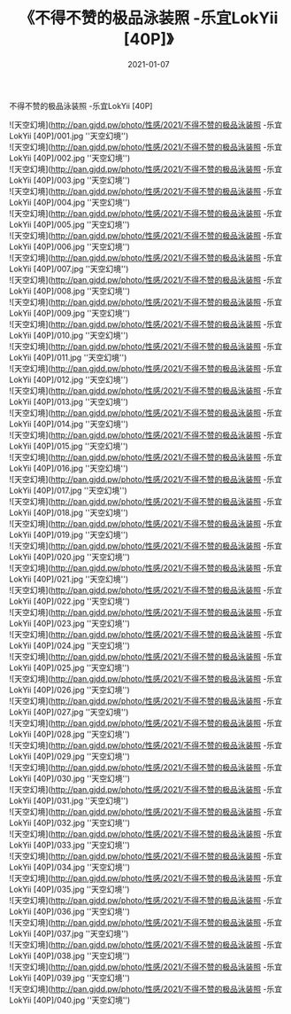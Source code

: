 ﻿---
layout: post
title:  《不得不赞的极品泳装照 -乐宜LokYii [40P]》
date:   2021-01-07
img: http://pan.gjdd.pw/photo/性感/2021/不得不赞的极品泳装照 -乐宜LokYii [40P]/000.jpg
categories: [美女, 性感, 泳衣]
---

不得不赞的极品泳装照 -乐宜LokYii [40P]



![天空幻境](http://pan.gjdd.pw/photo/性感/2021/不得不赞的极品泳装照 -乐宜LokYii [40P]/001.jpg ''天空幻境'') <br>
![天空幻境](http://pan.gjdd.pw/photo/性感/2021/不得不赞的极品泳装照 -乐宜LokYii [40P]/002.jpg ''天空幻境'') <br>
![天空幻境](http://pan.gjdd.pw/photo/性感/2021/不得不赞的极品泳装照 -乐宜LokYii [40P]/003.jpg ''天空幻境'') <br>
![天空幻境](http://pan.gjdd.pw/photo/性感/2021/不得不赞的极品泳装照 -乐宜LokYii [40P]/004.jpg ''天空幻境'') <br>
![天空幻境](http://pan.gjdd.pw/photo/性感/2021/不得不赞的极品泳装照 -乐宜LokYii [40P]/005.jpg ''天空幻境'') <br>
![天空幻境](http://pan.gjdd.pw/photo/性感/2021/不得不赞的极品泳装照 -乐宜LokYii [40P]/006.jpg ''天空幻境'') <br>
![天空幻境](http://pan.gjdd.pw/photo/性感/2021/不得不赞的极品泳装照 -乐宜LokYii [40P]/007.jpg ''天空幻境'') <br>
![天空幻境](http://pan.gjdd.pw/photo/性感/2021/不得不赞的极品泳装照 -乐宜LokYii [40P]/008.jpg ''天空幻境'') <br>
![天空幻境](http://pan.gjdd.pw/photo/性感/2021/不得不赞的极品泳装照 -乐宜LokYii [40P]/009.jpg ''天空幻境'') <br>
![天空幻境](http://pan.gjdd.pw/photo/性感/2021/不得不赞的极品泳装照 -乐宜LokYii [40P]/010.jpg ''天空幻境'') <br>
![天空幻境](http://pan.gjdd.pw/photo/性感/2021/不得不赞的极品泳装照 -乐宜LokYii [40P]/011.jpg ''天空幻境'') <br>
![天空幻境](http://pan.gjdd.pw/photo/性感/2021/不得不赞的极品泳装照 -乐宜LokYii [40P]/012.jpg ''天空幻境'') <br>
![天空幻境](http://pan.gjdd.pw/photo/性感/2021/不得不赞的极品泳装照 -乐宜LokYii [40P]/013.jpg ''天空幻境'') <br>
![天空幻境](http://pan.gjdd.pw/photo/性感/2021/不得不赞的极品泳装照 -乐宜LokYii [40P]/014.jpg ''天空幻境'') <br>
![天空幻境](http://pan.gjdd.pw/photo/性感/2021/不得不赞的极品泳装照 -乐宜LokYii [40P]/015.jpg ''天空幻境'') <br>
![天空幻境](http://pan.gjdd.pw/photo/性感/2021/不得不赞的极品泳装照 -乐宜LokYii [40P]/016.jpg ''天空幻境'') <br>
![天空幻境](http://pan.gjdd.pw/photo/性感/2021/不得不赞的极品泳装照 -乐宜LokYii [40P]/017.jpg ''天空幻境'') <br>
![天空幻境](http://pan.gjdd.pw/photo/性感/2021/不得不赞的极品泳装照 -乐宜LokYii [40P]/018.jpg ''天空幻境'') <br>
![天空幻境](http://pan.gjdd.pw/photo/性感/2021/不得不赞的极品泳装照 -乐宜LokYii [40P]/019.jpg ''天空幻境'') <br>
![天空幻境](http://pan.gjdd.pw/photo/性感/2021/不得不赞的极品泳装照 -乐宜LokYii [40P]/020.jpg ''天空幻境'') <br>
![天空幻境](http://pan.gjdd.pw/photo/性感/2021/不得不赞的极品泳装照 -乐宜LokYii [40P]/021.jpg ''天空幻境'') <br>
![天空幻境](http://pan.gjdd.pw/photo/性感/2021/不得不赞的极品泳装照 -乐宜LokYii [40P]/022.jpg ''天空幻境'') <br>
![天空幻境](http://pan.gjdd.pw/photo/性感/2021/不得不赞的极品泳装照 -乐宜LokYii [40P]/023.jpg ''天空幻境'') <br>
![天空幻境](http://pan.gjdd.pw/photo/性感/2021/不得不赞的极品泳装照 -乐宜LokYii [40P]/024.jpg ''天空幻境'') <br>
![天空幻境](http://pan.gjdd.pw/photo/性感/2021/不得不赞的极品泳装照 -乐宜LokYii [40P]/025.jpg ''天空幻境'') <br>
![天空幻境](http://pan.gjdd.pw/photo/性感/2021/不得不赞的极品泳装照 -乐宜LokYii [40P]/026.jpg ''天空幻境'') <br>
![天空幻境](http://pan.gjdd.pw/photo/性感/2021/不得不赞的极品泳装照 -乐宜LokYii [40P]/027.jpg ''天空幻境'') <br>
![天空幻境](http://pan.gjdd.pw/photo/性感/2021/不得不赞的极品泳装照 -乐宜LokYii [40P]/028.jpg ''天空幻境'') <br>
![天空幻境](http://pan.gjdd.pw/photo/性感/2021/不得不赞的极品泳装照 -乐宜LokYii [40P]/029.jpg ''天空幻境'') <br>
![天空幻境](http://pan.gjdd.pw/photo/性感/2021/不得不赞的极品泳装照 -乐宜LokYii [40P]/030.jpg ''天空幻境'') <br>
![天空幻境](http://pan.gjdd.pw/photo/性感/2021/不得不赞的极品泳装照 -乐宜LokYii [40P]/031.jpg ''天空幻境'') <br>
![天空幻境](http://pan.gjdd.pw/photo/性感/2021/不得不赞的极品泳装照 -乐宜LokYii [40P]/032.jpg ''天空幻境'') <br>
![天空幻境](http://pan.gjdd.pw/photo/性感/2021/不得不赞的极品泳装照 -乐宜LokYii [40P]/033.jpg ''天空幻境'') <br>
![天空幻境](http://pan.gjdd.pw/photo/性感/2021/不得不赞的极品泳装照 -乐宜LokYii [40P]/034.jpg ''天空幻境'') <br>
![天空幻境](http://pan.gjdd.pw/photo/性感/2021/不得不赞的极品泳装照 -乐宜LokYii [40P]/035.jpg ''天空幻境'') <br>
![天空幻境](http://pan.gjdd.pw/photo/性感/2021/不得不赞的极品泳装照 -乐宜LokYii [40P]/036.jpg ''天空幻境'') <br>
![天空幻境](http://pan.gjdd.pw/photo/性感/2021/不得不赞的极品泳装照 -乐宜LokYii [40P]/037.jpg ''天空幻境'') <br>
![天空幻境](http://pan.gjdd.pw/photo/性感/2021/不得不赞的极品泳装照 -乐宜LokYii [40P]/038.jpg ''天空幻境'') <br>
![天空幻境](http://pan.gjdd.pw/photo/性感/2021/不得不赞的极品泳装照 -乐宜LokYii [40P]/039.jpg ''天空幻境'') <br>
![天空幻境](http://pan.gjdd.pw/photo/性感/2021/不得不赞的极品泳装照 -乐宜LokYii [40P]/040.jpg ''天空幻境'') <br>
